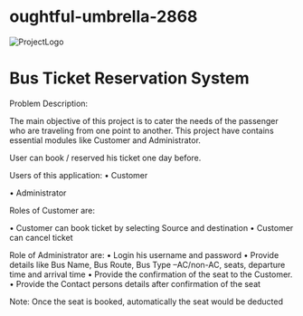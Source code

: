 # oughtful-umbrella-2868

![ProjectLogo](https://user-images.githubusercontent.com/105915562/213869510-a8ab6944-a6bc-427f-8934-5b23269837e5.png)

<h1>Bus Ticket Reservation System</h1>

Problem Description:

The main objective of this project is to cater the needs of the passenger who are traveling from one point to another. This project have contains essential modules like Customer and Administrator. 

User can book / reserved his ticket one day before.

Users of this application:
• Customer

• Administrator


Roles of Customer are:

• Customer can book ticket by selecting Source and destination
• Customer can cancel ticket


Role of Administrator are:
• Login his username and password
• Provide details like Bus Name, Bus Route, Bus Type –AC/non-AC, seats, departure time and arrival time
• Provide the confirmation of the seat to the Customer.
• Provide the Contact persons details after confirmation of the seat

Note: Once the seat is booked, automatically the seat would be deducted
